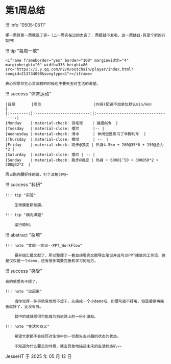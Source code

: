 # 第1周总结

!!! info "0505-0511"

    哪一周算第一周我说了算~（上一周实在过的太丧了，周报就不发啦，这一周姑且·算是个新的开始吧）
    
!!! tip "每周一歌"

    <iframe frameborder="yes" border="100" marginwidth="4" marginheight="0" width=333 height=86 src="https://i.y.qq.com/n2/m/outchain/player/index.html?songid=213734090&songtype=1"></iframe>

    衷心祝愿你在心灵沉寂的时候也不要失去对生活的渴望。
    
!!! success "体育运动"

    |日期       |项目                       |内容(配速不加单位默认min/km)           |
    |:--------:|:------------------------:|:----------------------------------:|
    |Monday    |:material-check: 羽毛球    | 强度@2h  |
    |Tuesday   |:material-close: 摆烂      |-- |
    |Wednesday |:material-check: 滑冰      | 休闲但是练习了单脚刹车  |
    |Thursday  |:material-close: 摆烂      | --  |
    |Friday    |:material-check: 跑步@强度 | 热身4.5km + 200@35*6 + 150@全力*2 |
    |Saturday  |:material-close: 摆烂 | -- |
    |Sunday    |:material-check: 跑步@强度 | 热身 + 600@1’50 + 300@50*2 + 200@32*2  |

    周日跑完腰好疼的说，打个及格分吧~

!!! success "科研"

    !!! tip "实验"
    
        生物膜重新挂膜。

    !!! tip "横向课题"

        运行顺利。

!!! abstract "杂项"

    !!! note "文献--笔记--PPT_WorkFlow"

        要开始汇报文献了，所以整理了一套自动看完文献导出笔记并且可以PPT播放的工作流，但是仅仅是一个demo，还有很多需要完善和学习的地方。

!!! success "感受"

    丧的感受先不提了。

    !!! note "动起来"
        
        当你觉得一件事情麻烦而不想干，先完成一个小demo吧，即便可能不好用，但是后续再完善就好了，比没有强。

        其中的成就感很可能成为前进路上的一份小激励。
    
    !!! note "生活の意义"

        希望大家都不会经历对生命中的一切都失去兴趣的状态的状态。

        不知道为什么要走的时候，就去具象地描述未来的生活状态叭~~

JesseHT 于 2025 年 05 月 12 日